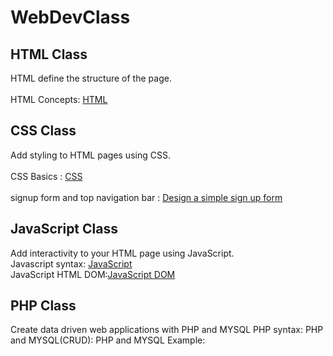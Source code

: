 # WebDevClass

## HTML Class
HTML define the structure of the page. <br><br>
HTML Concepts: <a href="https://github.com/LesleyBonyo/WebDevClass/tree/main/30-5-2023"> HTML</a> 
 <br>
## CSS Class
Add styling to HTML pages using CSS. <br><br>
CSS Basics : <a href="https://github.com/LesleyBonyo/WebDevClass/tree/main/30-5-2023">CSS</a> <br><br>
signup form and top navigation bar : <a href="https://github.com/LesleyBonyo/WebDevClass/tree/main/06-6-2023">Design a simple sign up form</a>
<br>
## JavaScript Class
Add interactivity to your HTML page using JavaScript. <br>
Javascript syntax: <a href="https://github.com/LesleyBonyo/WebDevClass/tree/main/13-06-2023">JavaScript</a><br>
JavaScript HTML DOM:<a href="https://github.com/LesleyBonyo/WebDevClass/tree/main/20-6-2023">JavaScript DOM</a>
<br>

## PHP Class
Create data driven web applications with PHP and MYSQL
PHP syntax:
PHP and MYSQL(CRUD):
PHP and MYSQL Example:
